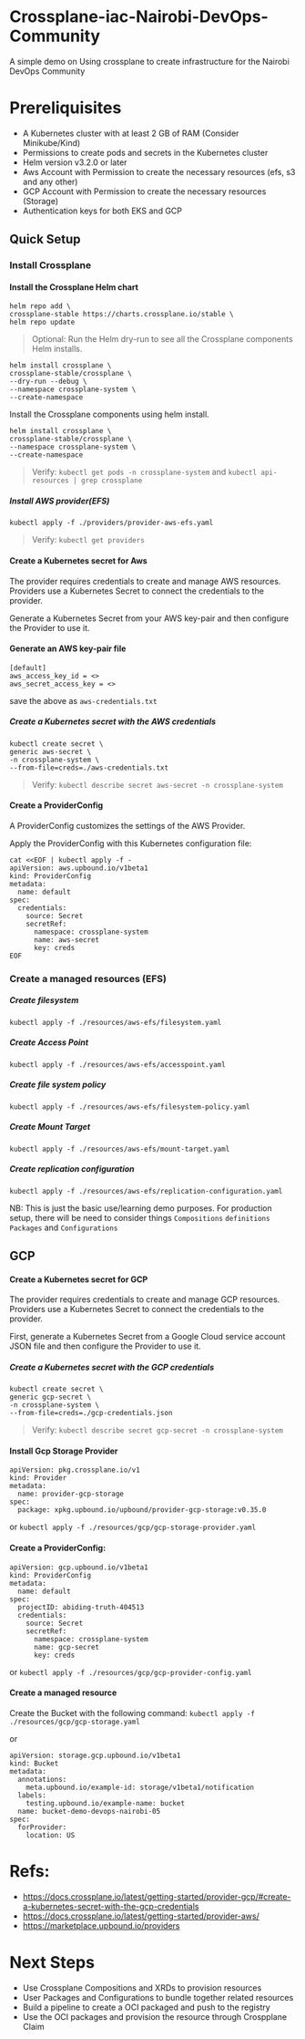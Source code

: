 # Crossplane-iac-Nairobi-DevOps-Community

A simple demo on Using crossplane to create infrastructure for the Nairobi DevOps Community

# Prereliquisites

- A Kubernetes cluster with at least 2 GB of RAM (Consider Minikube/Kind)
- Permissions to create pods and secrets in the Kubernetes cluster
- Helm version v3.2.0 or later
- Aws Account with Permission to create the necessary resources (efs, s3 and any other)
- GCP Account with Permission to create the necessary resources (Storage)
- Authentication keys for both EKS and GCP

## Quick Setup

### Install Crossplane

#### Install the Crossplane Helm chart

```
helm repo add \
crossplane-stable https://charts.crossplane.io/stable \
helm repo update
```

> Optional: Run the Helm dry-run to see all the Crossplane components Helm installs.

```
helm install crossplane \
crossplane-stable/crossplane \
--dry-run --debug \
--namespace crossplane-system \
--create-namespace
```

Install the Crossplane components using helm install.

```
helm install crossplane \
crossplane-stable/crossplane \
--namespace crossplane-system \
--create-namespace
```

> Verify: `kubectl get pods -n crossplane-system` and `kubectl api-resources | grep crossplane`

##### Install AWS provider(EFS)

`kubectl apply -f ./providers/provider-aws-efs.yaml`

> Verify: `kubectl get providers`

#### Create a Kubernetes secret for Aws

The provider requires credentials to create and manage AWS resources.
Providers use a Kubernetes Secret to connect the credentials to the provider.

Generate a Kubernetes Secret from your AWS key-pair and then configure the Provider to use it.

#### Generate an AWS key-pair file

```
[default]
aws_access_key_id = <>
aws_secret_access_key = <>
```

save the above as `aws-credentials.txt`

##### Create a Kubernetes secret with the AWS credentials

```
kubectl create secret \
generic aws-secret \
-n crossplane-system \
--from-file=creds=./aws-credentials.txt
```

> Verify: `kubectl describe secret aws-secret -n crossplane-system`

#### Create a ProviderConfig

A ProviderConfig customizes the settings of the AWS Provider.

Apply the ProviderConfig with this Kubernetes configuration file:

```
cat <<EOF | kubectl apply -f -
apiVersion: aws.upbound.io/v1beta1
kind: ProviderConfig
metadata:
  name: default
spec:
  credentials:
    source: Secret
    secretRef:
      namespace: crossplane-system
      name: aws-secret
      key: creds
EOF
```

### Create a managed resources (EFS)

##### Create filesystem

`kubectl apply -f ./resources/aws-efs/filesystem.yaml`

##### Create Access Point

`kubectl apply -f ./resources/aws-efs/accesspoint.yaml`

##### Create file system policy

`kubectl apply -f ./resources/aws-efs/filesystem-policy.yaml`

##### Create Mount Target

`kubectl apply -f ./resources/aws-efs/mount-target.yaml`

##### Create replication configuration

`kubectl apply -f ./resources/aws-efs/replication-configuration.yaml`

NB:
This is just the basic use/learning demo purposes. For production setup, there will be need to consider things `Compositions` `definitions` `Packages` and `Configurations`

## GCP

#### Create a Kubernetes secret for GCP

The provider requires credentials to create and manage GCP resources. Providers use a Kubernetes Secret to connect the credentials to the provider.

First, generate a Kubernetes Secret from a Google Cloud service account JSON file and then configure the Provider to use it.

##### Create a Kubernetes secret with the GCP credentials

```
kubectl create secret \
generic gcp-secret \
-n crossplane-system \
--from-file=creds=./gcp-credentials.json
```

> Verify: `kubectl describe secret gcp-secret -n crossplane-system`

#### Install Gcp Storage Provider

```
apiVersion: pkg.crossplane.io/v1
kind: Provider
metadata:
  name: provider-gcp-storage
spec:
  package: xpkg.upbound.io/upbound/provider-gcp-storage:v0.35.0
```

or
`kubectl apply -f ./resources/gcp/gcp-storage-provider.yaml`

#### Create a ProviderConfig:

```
apiVersion: gcp.upbound.io/v1beta1
kind: ProviderConfig
metadata:
  name: default
spec:
  projectID: abiding-truth-404513
  credentials:
    source: Secret
    secretRef:
      namespace: crossplane-system
      name: gcp-secret
      key: creds
```

or
`kubectl apply -f ./resources/gcp/gcp-provider-config.yaml`

#### Create a managed resource

Create the Bucket with the following command:
`kubectl apply -f ./resources/gcp/gcp-storage.yaml`

or

```
apiVersion: storage.gcp.upbound.io/v1beta1
kind: Bucket
metadata:
  annotations:
    meta.upbound.io/example-id: storage/v1beta1/notification
  labels:
    testing.upbound.io/example-name: bucket
  name: bucket-demo-devops-nairobi-05
spec:
  forProvider:
    location: US
```

# Refs:

- https://docs.crossplane.io/latest/getting-started/provider-gcp/#create-a-kubernetes-secret-with-the-gcp-credentials
- https://docs.crossplane.io/latest/getting-started/provider-aws/
- https://marketplace.upbound.io/providers

# Next Steps

- Use Crossplane Compositions and XRDs to provision resources
- User Packages and Configurations to bundle together related resources
- Build a pipeline to create a OCI packaged and push to the registry
- Use the OCI packages and provision the resource through Crospplane Claim
